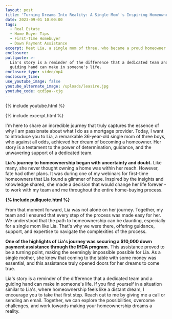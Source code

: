 ```yaml
---
layout: post
title: 'Turning Dreams Into Reality: A Single Mom''s Inspiring Homeownership Journey'
date: 2023-09-01 10:00:00
tags:
  - Real Estate
  - Home Buyer Tips
  - First-Time Homebuyer
  - Down Payment Assistance
excerpt: Meet Lia, a single mom of three, who became a proud homeowner.
enclosure:
pullquote: >-
  Lia's story is a reminder of the difference that a dedicated team and a
  guiding hand can make in someone's life.
enclosure_type: video/mp4
enclosure_time:
use_youtube_image: false
youtube_alternate_image: /uploads/leasire.jpg
youtube_code: qcd5pa--cjg
---
```

{% include youtube.html %}

{% include excerpt.html %}

I'm here to share an incredible journey that truly captures the essence of why I am passionate about what I do as a mortgage provider. Today, I want to introduce you to Lia, a remarkable 36-year-old single mom of three boys, who against all odds, achieved her dream of becoming a homeowner. Her story is a testament to the power of determination, guidance, and the unwavering support of a dedicated team.

**Lia's journey to homeownership began with uncertainty and doubt.** Like many, she never thought owning a home was within her reach. However, fate had other plans. It was during one of my webinars for first-time homeowners that Lia found a glimmer of hope. Inspired by the insights and knowledge shared, she made a decision that would change her life forever - to work with my team and me throughout the entire home-buying process.

**{% include pullquote.html %}**

From that moment forward, Lia was not alone on her journey. Together, my team and I ensured that every step of the process was made easy for her. We understood that the path to homeownership can be daunting, especially for a single mom like Lia. That's why we were there, offering guidance, support, and expertise to navigate the complexities of the process.

**One of the highlights of Lia's journey was securing a $10,000 down payment assistance through the IHDA program.** This assistance proved to be a turning point, making the seemingly impossible possible for Lia. As a single mother, she knew that coming to the table with some money was essential, and this assistance truly opened doors for her dreams to come true.

Lia's story is a reminder of the difference that a dedicated team and a guiding hand can make in someone's life. If you find yourself in a situation similar to Lia's, where homeownership feels like a distant dream, I encourage you to take that first step. Reach out to me by giving me a call or sending an email. Together, we can explore the possibilities, overcome challenges, and work towards making your homeownership dreams a reality.